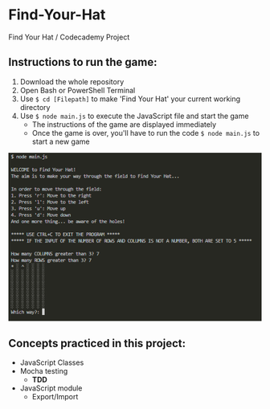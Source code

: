 # Find-Your-Hat
Find Your Hat / Codecademy Project

## Instructions to run the game:
1. Download the whole repository
2. Open Bash or PowerShell Terminal
3. Use `$ cd [Filepath]` to make 'Find Your Hat' your current working directory
4. Use `$ node main.js` to execute the JavaScript file and start the game
    - The instructions of the game are displayed immediately
    - Once the game is over, you'll have to run the code `$ node main.js` to start a new game

![Screenshot of game executed in Bash](/gameExecuted.png)

## Concepts practiced in this project:
- JavaScript Classes
- Mocha testing
  - **TDD**
- JavaScript module
  - Export/Import
